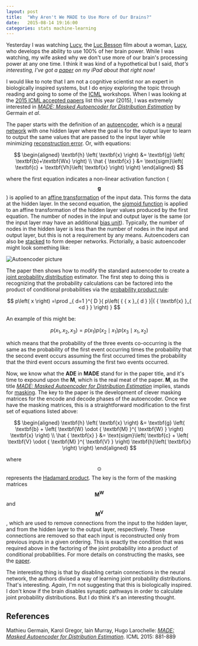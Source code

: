 ```yaml
---
layout: post
title:  "Why Aren't We MADE to Use More of Our Brains?"
date:   2015-08-14 19:16:00
categories: stats machine-learning
---
```


Yesterday I was watching [Lucy](http://www.imdb.com/title/tt2872732/), the 
[Luc Besson](http://www.imdb.com/name/nm0000108/) film about a woman, [Lucy](http://www.imdb.com/name/nm0424060/), 
who develops the ability to use 100% of her brain power.  While I was watching, my wife asked why we don't use more 
of our brain's processing power at any one time.  I think it was kind of a hypothetical but I said, *that's 
interesting,  I've got a [paper](http://jmlr.org/proceedings/papers/v37/germain15.pdf) on my iPad about that right 
now!*
 
I would like to note that I am not a cognitive scientist nor an expert in biologically inspired systems, but I do 
enjoy exploring the topic through reading and going to some of the [ICML](http://icml.cc/) workshops.  When I was 
looking at the [2015 ICML accepted papers](http://jmlr.org/proceedings/papers/v37/) list this year (2015), I was 
extremely interested in 
[*MADE: Masked Autoencoder for Distribution Estimation*](http://jmlr.org/proceedings/papers/v37/germain15.pdf) by 
Germain *et al*. 

The paper starts with the definition of an [autoencoder](http://deeplearning.net/tutorial/dA.html#autoencoders), which
is a [neural network](https://en.wikipedia.org/wiki/Artificial_neural_network) with one hidden layer where the 
goal is for the output layer to learn to output the same values that are passed to the input layer while minimizing
[reconstruction error](http://users.ics.aalto.fi/harri/dityo/node6.html).  Or, with equations:

$$
\begin{aligned}
\textbf{h} \left( \textbf{x} \right) &= \textbf{g} \left( \textbf{b}+\textbf{Wx} \right) \\
\hat { \textbf{x} } &= \text{sigm}\left( \textbf{c} + \textbf{Vh}\left( \textbf{x} \right) \right) 
\end{aligned}
$$
 
where the first equation indicates a non-linear activation function ( $$\textbf{g}$$ ) is applied to an 
[affine transformation](https://en.wikipedia.org/wiki/Affine_transformation) of the input data.  This forms the data
at the hidden layer.  In the second equation, the [sigmoid function](https://en.wikipedia.org/wiki/Sigmoid_function) 
is applied to an affine transformation of the hidden layer values produced by the first equation.  The number of 
nodes in the input and output layer is the same (or the input layer may have an additional 
[bias unit](https://en.wikipedia.org/wiki/Artificial_neuron#Basic_structure)). Typically, the number of nodes in 
the hidden layer is less than the number of nodes in the input and output layer, but this is not a requirement 
by any means.  Autoencoders can also be 
[stacked](http://deeplearning.net/tutorial/SdA.html#stacked-autoencoders) to form deeper networks. Pictorially, 
a basic autoencoder might look something like:

![Autoencoder picture](http://kiyukuta.github.io/_images/autoencoder.png "Autoencoder")

The paper then shows how to modify the standard autoencoder to create a
[joint probability distribution](https://en.wikipedia.org/wiki/Joint_probability_distribution) estimator.  The first
step to doing this is recognizing that the probability calculations can be factored into the product of conditional
probabilities via the [probability product rule](https://en.wikipedia.org/wiki/Chain_rule_\(probability\)):

$$ p\left( x \right) =\prod _{ d=1 }^{ D }{ p\left( { { x }_{ d } }|{ { \textbf{x} }_{ <d } } \right)  }  $$

An example of this might be: 

$$ p\left( { x }_{ 1 },{ x }_{ 2 },{ x }_{ 3 } \right) =p\left( { x }_{ 1 } \right) p\left( { { x }_{ 2 } } \mid { x }_{ 1 } \right) p\left( { { x }_{ 3 } } \mid { x }_{ 1 },{ x }_{ 2 } \right) $$  

which means that the probability of the three events co-occurring is the same as the probability of the first event 
occurring times the probability that the second event occurs assuming the first occurred times the probability that 
the third event occurs assuming the first two events occurred.

Now, we know what the **ADE** in **MADE** stand for in the paper title, and it's time to expound upon the **M**, 
which is the real meat of the paper. **M**, as the title 
[*MADE: Masked Autoencoder for Distribution Estimation*](http://jmlr.org/proceedings/papers/v37/germain15.pdf)
implies, stands for [masking](https://en.wikipedia.org/wiki/Mask_\(computing\)).  The key to the paper is 
the development of clever masking matrices for the encode and decode phases of the autoencoder.  Once we have the 
masking matrices, this is a straightforward modification to the first set of equations listed above: 
 
$$
\begin{aligned}
\textbf{h} \left( \textbf{x} \right) &= \textbf{g} \left( \textbf{b} + \left( \textbf{W}  \odot { \textbf{M} }^{ \textbf{W} } \right) \textbf{x} \right) \\
\hat { \textbf{x} } &= \text{sigm}\left( \textbf{c} + \left( \textbf{V}  \odot { \textbf{M} }^{ \textbf{V} } \right) \textbf{h}\left( \textbf{x} \right) \right) 
\end{aligned}
$$
  
where $$ \odot $$ represents the [Hadamard product](https://en.wikipedia.org/wiki/Hadamard_product_\(matrices\)).
The key is the form of the masking matrices $$ { \textbf{M} }^{ \textbf{W} } $$ and $$ { \textbf{M} }^{ \textbf{V} } $$,
which are used to remove connections from the input to the hidden layer, and from the hidden layer to the output 
layer, respectively.  These connections are removed so that each input is reconstructed only from previous inputs 
in a given ordering.  This is exactly the condition that was required above in the factoring of the joint 
probability into a product of conditional probabilities.  For more details on constructing the masks, see the 
[paper](http://jmlr.org/proceedings/papers/v37/germain15.pdf).

The interesting thing is that by disabling certain connections in the neural network, the authors divised a way of 
learning joint probability distributions.  That's interesting.  *Again*, I'm not suggesting that this is biologically 
inspired.  I don't know if the brain disables synaptic pathways in order to calculate joint probability distributions.
But I do think it's an interesting thought.

## References

Mathieu Germain, Karol Gregor, Iain Murray, Hugo Larochelle:
[*MADE: Masked Autoencoder for Distribution Estimation*](http://jmlr.org/proceedings/papers/v37/germain15.pdf). ICML 2015: 881-889


<script type="text/javascript" src="https://cdn.mathjax.org/mathjax/latest/MathJax.js?config=TeX-AMS-MML_HTMLorMML"></script>
